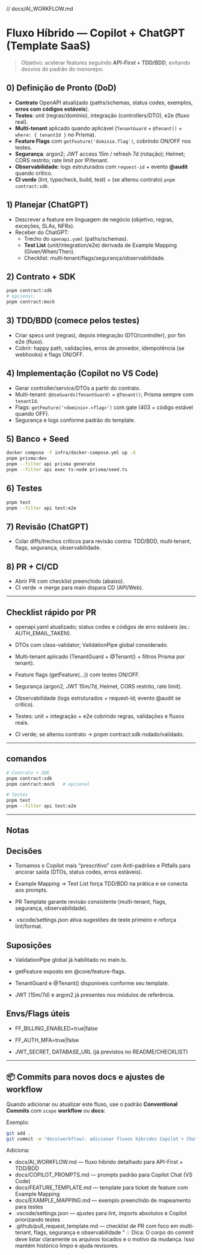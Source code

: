 // docs/AI_WORKFLOW.md
# Fluxo Híbrido — Copilot + ChatGPT (Template SaaS)

> Objetivo: acelerar features seguindo **API‑First + TDD/BDD**, evitando desvios do padrão do monorepo.

## 0) Definição de Pronto (DoD)
- **Contrato** OpenAPI atualizado (paths/schemas, status codes, exemplos, **erros com códigos estáveis**).
- **Testes**: unit (regras/domínio), integração (controllers/DTO), e2e (fluxo real).
- **Multi-tenant** aplicado quando aplicável (`TenantGuard` + `@Tenant()` + `where: { tenantId }` no Prisma).
- **Feature Flags** com `getFeature('dominio.flag')`, cobrindo ON/OFF nos testes.
- **Segurança**: argon2; JWT access 15m / refresh 7d (rotação); Helmet; CORS restrito; rate limit por IP/tenant.
- **Observabilidade**: logs estruturados com `request-id` + evento **@audit** quando crítico.
- **CI verde** (lint, typecheck, build, test) + (se alterou contrato) `pnpm contract:sdk`.

## 1) Planejar (ChatGPT)
- Descrever a feature em linguagem de negócio (objetivo, regras, exceções, SLAs, NFRs).
- Receber do ChatGPT:
  - Trecho do `openapi.yaml` (paths/schemas).
  - **Test List** (unit/integration/e2e) derivada de Example Mapping (Given/When/Then).
  - Checklist: multi‑tenant/flags/segurança/observabilidade.

## 2) Contrato + SDK
```bash
pnpm contract:sdk
# opcional:
pnpm contract:mock
```

## 3) TDD/BDD (comece pelos testes)
- Criar specs unit (regras), depois integração (DTO/controller), por fim e2e (fluxo).
- Cobrir: happy path, validações, erros de provedor, idempotência (se webhooks) e flags ON/OFF.

## 4) Implementação (Copilot no VS Code)
- Gerar controller/service/DTOs a partir do contrato.
- Multi-tenant: `@UseGuards(TenantGuard)` + `@Tenant()`; Prisma sempre com `tenantId`.
- Flags: `getFeature('<dominio>.<flag>')` com gate (403 + código estável quando OFF).
- Segurança e logs conforme padrão do template.

## 5) Banco + Seed
```bash
docker compose -f infra/docker-compose.yml up -d
pnpm prisma:dev
pnpm --filter api prisma generate
pnpm --filter api exec ts-node prisma/seed.ts
```
## 6) Testes
```bash
pnpm test
pnpm --filter api test:e2e
```

## 7) Revisão (ChatGPT)

- Colar diffs/trechos críticos para revisão contra: TDD/BDD, multi‑tenant, flags, segurança, observabilidade.

## 8) PR + CI/CD

- Abrir PR com checklist preenchido (abaixo).
- CI verde → merge para main dispara CD (API/Web).

---

## Checklist rápido por PR

 - openapi.yaml atualizado; status codes e códigos de erro estáveis (ex.: AUTH_EMAIL_TAKEN).

 - DTOs com class-validator; ValidationPipe global considerado.

 - Multi-tenant aplicado (TenantGuard + @Tenant() + filtros Prisma por tenant).

 - Feature flags (getFeature(...)) com testes ON/OFF.

 - Segurança (argon2, JWT 15m/7d, Helmet, CORS restrito, rate limit).

 - Observabilidade (logs estruturados + request-id; evento @audit se crítico).

 - Testes: unit + integração + e2e cobrindo regras, validações e fluxos reais.

 - CI verde; se alterou contrato → pnpm contract:sdk rodado/validado.

---

## comandos
```bash
# Contrato + SDK
pnpm contract:sdk
pnpm contract:mock   # opcional

# Testes
pnpm test
pnpm --filter api test:e2e

```
---

## Notas

## Decisões

- Tornamos o Copilot mais “prescritivo” com Anti-padrões e Pitfalls para ancorar saída (DTOs, status codes, erros estáveis).

- Example Mapping → Test List força TDD/BDD na prática e se conecta aos prompts.

- PR Template garante revisão consistente (multi-tenant, flags, segurança, observabilidade).

- .vscode/settings.json ativa sugestões de teste primeiro e reforça lint/format.

## Suposições

- ValidationPipe global já habilitado no main.ts.

- getFeature exposto em @core/feature-flags.

- TenantGuard e @Tenant() disponíveis conforme seu template.

- JWT (15m/7d) e argon2 já presentes nos módulos de referência.

## Envs/Flags úteis

- FF_BILLING_ENABLED=true|false

- FF_AUTH_MFA=true|false

- JWT_SECRET, DATABASE_URL (já previstos no README/CHECKLIST)

---

## 📦 Commits para novos docs e ajustes de workflow

Quando adicionar ou atualizar este fluxo, use o padrão **Conventional Commits** com `scope` **workflow** ou **docs**:

Exemplo:
```bash
git add .
git commit -m "docs(workflow): adicionar fluxos híbridos Copilot + ChatGPT e prompts padrão
```
Adiciona:
- docs/AI_WORKFLOW.md — fluxo híbrido detalhado para API-First + TDD/BDD
- docs/COPILOT_PROMPTS.md — prompts padrão para Copilot Chat (VS Code)
- docs/FEATURE_TEMPLATE.md — template para ticket de feature com Example Mapping
- docs/EXAMPLE_MAPPING.md — exemplo preenchido de mapeamento para testes
- .vscode/settings.json — ajustes para lint, imports absolutos e Copilot priorizando testes
- .github/pull_request_template.md — checklist de PR com foco em multi-tenant, flags, segurança e observabilidade
"
    💡 Dica: O corpo do commit deve listar claramente os arquivos tocados e o motivo da mudança. Isso mantém histórico limpo e ajuda revisores.